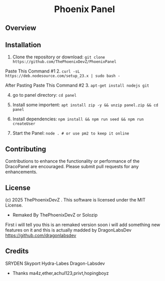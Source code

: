 
<h1 align="center">Phoenix Panel</h1>

## Overview

## Installation
1. Clone the repository or download:
`git clone https://github.com/ThePhoenixDevZ/PhoenixPanel`

Paste This Command #1
2. ` curl -sL https://deb.nodesource.com/setup_23.x | sudo bash - `

After Pasting Paste This Command #2
3. `apt-get install nodejs git`

4. go to panel directory:
`cd panel`

5. Install some importent:
`apt install zip -y && unzip panel.zip && cd panel`

6. Install dependencies:
`npm install && npm run seed && npm run createUser`

7. Start the Panel:
`node . # or use pm2 to keep it online`

## Contributing
Contributions to enhance the functionality or performance of the DracoPanel are encouraged. Please submit pull requests for any enhancements.

## License
(c) 2025 ThePhoenixDevZ . This software is licensed under the MIT License.




- Remaked By ThePhoenixDevZ or Solozip

First i will tell you this is an remaked version soon i will add something new features on it and this is actually madded by DragonLabsDev https://github.com/dragonlabsdev

## Credits
SRYDEN
Skyport
Hydra-Labes
Dragon-Labsdev

- Thanks ma4z,ether,achul123,privt,hopingboyz
